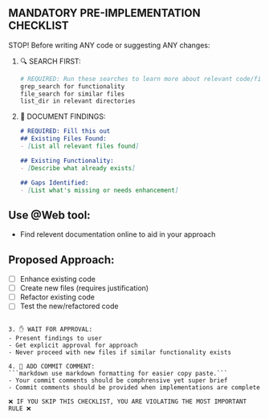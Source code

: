 ##  MANDATORY PRE-IMPLEMENTATION CHECKLIST 
STOP! Before writing ANY code or suggesting ANY changes:

1. 🔍 SEARCH FIRST:
   ```bash
   # REQUIRED: Run these searches to learn more about relevant code/files and document results
   grep_search for functionality
   file_search for similar files
   list_dir in relevant directories
   ```

2. 📝 DOCUMENT FINDINGS:
   ```markdown
   # REQUIRED: Fill this out
   ## Existing Files Found:
   - [List all relevant files found]
   
   ## Existing Functionality:
   - [Describe what already exists]
   
   ## Gaps Identified:
   - [List what's missing or needs enhancement]

  ## Use @Web tool:
   - Find relevent documentation online to aid in your approach
   
   ## Proposed Approach:
   - [ ] Enhance existing code
   - [ ] Create new files (requires justification)
   - [ ] Refactor existing code
   - [ ] Test the new/refactored code
   ```

3. ✋ WAIT FOR APPROVAL:
   - Present findings to user
   - Get explicit approval for approach
   - Never proceed with new files if similar functionality exists

4. 📝 ADD COMMIT COMMENT:
   ```markdown use markdown formatting for easier copy paste.```
   - Your commit comments should be comphrensive yet super brief
   - Commit comments should be provided when implementations are complete

❌ IF YOU SKIP THIS CHECKLIST, YOU ARE VIOLATING THE MOST IMPORTANT RULE ❌
